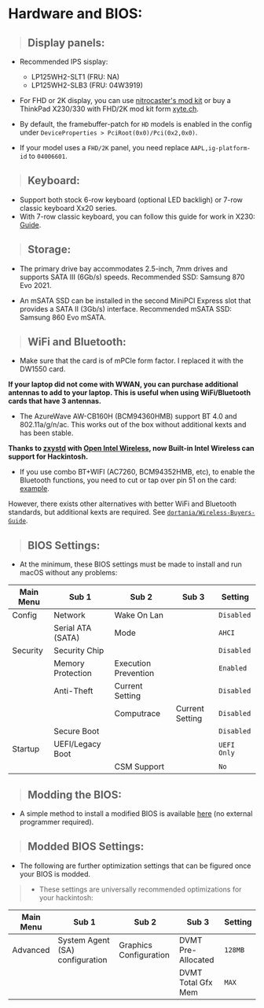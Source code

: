 # Hardware and BIOS:

> ## Display panels:

- Recommended IPS sisplay:
    - LP125WH2-SLT1 (FRU: NA)
    - LP125WH2-SLB3 (FRU: 04W3919)

- For FHD or 2K display, you can use [nitrocaster's mod kit](https://nitrocaster.me/store/x220-x230-fhd-mod-kit.html) or buy a ThinkPad X230/330 with FHD/2K mod kit form [xyte.ch](https://www.xyte.ch/shop/x330-pricing/).

- By default, the framebuffer-patch for `HD` models is enabled in the config under `DeviceProperties > PciRoot(0x0)/Pci(0x2,0x0)`.

- If your model uses a `FHD/2K` panel, you need replace `AAPL,ig-platform-id` to `04006601`.

> ## Keyboard:

- Support both stock 6-row keyboard (optional LED backligh) or 7-row classic keyboard Xx20 series.
- With 7-row classic keyboard, you can follow this guide for work in X230: [Guide](https://www.thinkwiki.org/wiki/Install_Classic_Keyboard_on_xx30_Series_ThinkPads).

> ## Storage:

- The primary drive bay accommodates 2.5-inch, 7mm drives and supports SATA III (6Gb/s) speeds. Recommended SSD: Samsung 870 Evo 2021.

- An mSATA SSD can be installed in the second MiniPCI Express slot that provides a SATA II (3Gb/s) interface. Recommended mSATA SSD: Samsung 860 Evo mSATA.

> ## WiFi and Bluetooth:

- Make sure that the card is of mPCIe form factor. I replaced it with the DW1550 card.

**If your laptop did not come with WWAN, you can purchase additional antennas to add to your laptop. This is useful when using WiFi/Bluetooth cards that have 3 antennas.**

- The AzureWave AW-CB160H (BCM94360HMB) support BT 4.0 and 802.11a/g/n/ac. This works out of the box without additional kexts and has been stable.

**Thanks to [zxystd](https://github.com/zxystd) with [Open Intel Wireless](https://github.com/OpenIntelWireless/itlwm), now Built-in Intel Wireless can support for Hackintosh.**

- If you use combo BT+WIFI (AC7260, BCM94352HMB, etc), to enable the Bluetooth functions, you need to cut or tap over pin 51 on the card: [example](https://imgur.com/EEF3urf).

However, there exists other alternatives with better WiFi and Bluetooth standards, but additional kexts are required. See [`dortania/Wireless-Buyers-Guide`](https://dortania.github.io/Wireless-Buyers-Guide/).

> ## BIOS Settings:

- At the minimum, these BIOS settings must be made to install and run macOS without any problems:

| Main Menu | Sub 1         | Sub 2         | Sub 3        | Setting       |
| --------- | ------------- | ------------- |------------- | ------------- |
| Config    | Network       | Wake On Lan   |              | `Disabled`    |
|           | Serial ATA (SATA) | Mode      |              | `AHCI`        |
| Security  | Security Chip |               |              | `Disabled`    |
|           | Memory Protection | Execution Prevention |   | `Enabled`     |
|           | Anti-Theft    | Current Setting |            | `Disabled`    |
|           |               | Computrace    | Current Setting | `Disabled` |
|           | Secure Boot   |               |              | `Disabled`    |
| Startup   | UEFI/Legacy Boot |            |              | `UEFI Only`   |
|           |               | CSM Support   |              | `No`          |

> ## Modding the BIOS:

- A simple method to install a modified BIOS is available [here](https://github.com/n4ru/1vyrain/) (no external programmer required).

> ## Modded BIOS Settings:

- The following are further optimization settings that can be figured once your BIOS is modded.

> * These settings are universally recommended optimizations for your hackintosh:

| Main Menu | Sub 1 | Sub 2 | Sub 3 | Setting |
|-----------|-------|------ |------ |-------- |
| Advanced  | System Agent (SA) configuration | Graphics Configuration | DVMT Pre-Allocated	| `128MB` |
| | | | DVMT Total Gfx Mem | `MAX` |